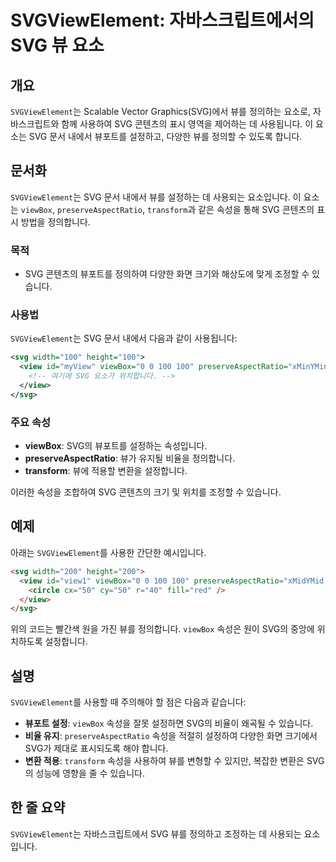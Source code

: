<!--
Meta Description: # SVGViewElement: 자바스크립트에서의 SVG 뷰 요소 ## 개요 `SVGViewElement`는 Scalable Vector Graphics(SVG)에서 뷰를 정의하는 요소로, 자바스크립트와 함께 사용하여 SVG 콘텐츠의 표시 영역을 제어하는 데 사용됩니다...
Meta Keywords: svg, svgviewelement, viewbox, 100, preserveaspectratio
-->

# SVGViewElement: 자바스크립트에서의 SVG 뷰 요소

## 개요
`SVGViewElement`는 Scalable Vector Graphics(SVG)에서 뷰를 정의하는 요소로, 자바스크립트와 함께 사용하여 SVG 콘텐츠의 표시 영역을 제어하는 데 사용됩니다. 이 요소는 SVG 문서 내에서 뷰포트를 설정하고, 다양한 뷰를 정의할 수 있도록 합니다.

## 문서화
`SVGViewElement`는 SVG 문서 내에서 뷰를 설정하는 데 사용되는 요소입니다. 이 요소는 `viewBox`, `preserveAspectRatio`, `transform`과 같은 속성을 통해 SVG 콘텐츠의 표시 방법을 정의합니다. 

### 목적
- SVG 콘텐츠의 뷰포트를 정의하여 다양한 화면 크기와 해상도에 맞게 조정할 수 있습니다.

### 사용법
`SVGViewElement`는 SVG 문서 내에서 다음과 같이 사용됩니다:

```xml
<svg width="100" height="100">
  <view id="myView" viewBox="0 0 100 100" preserveAspectRatio="xMinYMin meet">
    <!-- 여기에 SVG 요소가 위치합니다. -->
  </view>
</svg>
```

### 주요 속성
- **viewBox**: SVG의 뷰포트를 설정하는 속성입니다.
- **preserveAspectRatio**: 뷰가 유지될 비율을 정의합니다.
- **transform**: 뷰에 적용할 변환을 설정합니다.

이러한 속성을 조합하여 SVG 콘텐츠의 크기 및 위치를 조정할 수 있습니다.

## 예제
아래는 `SVGViewElement`를 사용한 간단한 예시입니다.

```html
<svg width="200" height="200">
  <view id="view1" viewBox="0 0 100 100" preserveAspectRatio="xMidYMid meet">
    <circle cx="50" cy="50" r="40" fill="red" />
  </view>
</svg>
```

위의 코드는 빨간색 원을 가진 뷰를 정의합니다. `viewBox` 속성은 원이 SVG의 중앙에 위치하도록 설정합니다.

## 설명
`SVGViewElement`를 사용할 때 주의해야 할 점은 다음과 같습니다:

- **뷰포트 설정**: `viewBox` 속성을 잘못 설정하면 SVG의 비율이 왜곡될 수 있습니다.
- **비율 유지**: `preserveAspectRatio` 속성을 적절히 설정하여 다양한 화면 크기에서 SVG가 제대로 표시되도록 해야 합니다.
- **변환 적용**: `transform` 속성을 사용하여 뷰를 변형할 수 있지만, 복잡한 변환은 SVG의 성능에 영향을 줄 수 있습니다.

## 한 줄 요약
`SVGViewElement`는 자바스크립트에서 SVG 뷰를 정의하고 조정하는 데 사용되는 요소입니다.